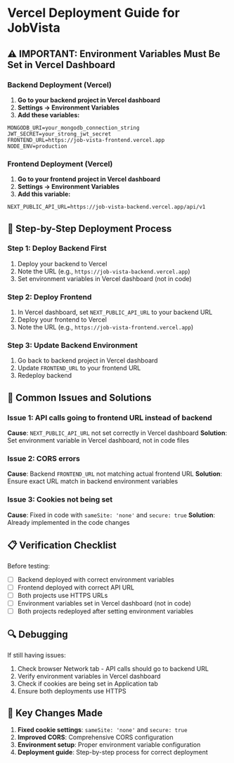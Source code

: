 # Vercel Deployment Guide for JobVista

## ⚠️ IMPORTANT: Environment Variables Must Be Set in Vercel Dashboard

### Backend Deployment (Vercel)

1. **Go to your backend project in Vercel dashboard**
2. **Settings → Environment Variables**
3. **Add these variables:**

```
MONGODB_URI=your_mongodb_connection_string
JWT_SECRET=your_strong_jwt_secret
FRONTEND_URL=https://job-vista-frontend.vercel.app
NODE_ENV=production
```

### Frontend Deployment (Vercel)

1. **Go to your frontend project in Vercel dashboard**
2. **Settings → Environment Variables** 
3. **Add this variable:**

```
NEXT_PUBLIC_API_URL=https://job-vista-backend.vercel.app/api/v1
```

## 🔧 Step-by-Step Deployment Process

### Step 1: Deploy Backend First
1. Deploy your backend to Vercel
2. Note the URL (e.g., `https://job-vista-backend.vercel.app`)
3. Set environment variables in Vercel dashboard (not in code)

### Step 2: Deploy Frontend
1. In Vercel dashboard, set `NEXT_PUBLIC_API_URL` to your backend URL
2. Deploy your frontend to Vercel
3. Note the URL (e.g., `https://job-vista-frontend.vercel.app`)

### Step 3: Update Backend Environment
1. Go back to backend project in Vercel dashboard
2. Update `FRONTEND_URL` to your frontend URL
3. Redeploy backend

## 🚨 Common Issues and Solutions

### Issue 1: API calls going to frontend URL instead of backend
**Cause**: `NEXT_PUBLIC_API_URL` not set correctly in Vercel dashboard
**Solution**: Set environment variable in Vercel dashboard, not in code files

### Issue 2: CORS errors
**Cause**: Backend `FRONTEND_URL` not matching actual frontend URL
**Solution**: Ensure exact URL match in backend environment variables

### Issue 3: Cookies not being set
**Cause**: Fixed in code with `sameSite: 'none'` and `secure: true`
**Solution**: Already implemented in the code changes

## 📋 Verification Checklist

Before testing:
- [ ] Backend deployed with correct environment variables
- [ ] Frontend deployed with correct API URL  
- [ ] Both projects use HTTPS URLs
- [ ] Environment variables set in Vercel dashboard (not in code)
- [ ] Both projects redeployed after setting environment variables

## 🔍 Debugging

If still having issues:
1. Check browser Network tab - API calls should go to backend URL
2. Verify environment variables in Vercel dashboard
3. Check if cookies are being set in Application tab
4. Ensure both deployments use HTTPS

## 📝 Key Changes Made

1. **Fixed cookie settings**: `sameSite: 'none'` and `secure: true`
2. **Improved CORS**: Comprehensive CORS configuration
3. **Environment setup**: Proper environment variable configuration
4. **Deployment guide**: Step-by-step process for correct deployment
